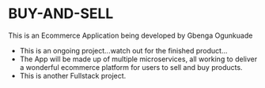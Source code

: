 # BUY-AND-SELL
This is an Ecommerce Application being developed by Gbenga Ogunkuade

- This is an ongoing project...watch out for the finished product...
- The App will be made up of multiple microservices, all working to deliver a wonderful ecommerce platform for users to sell and buy products.
- This is another Fullstack project.
